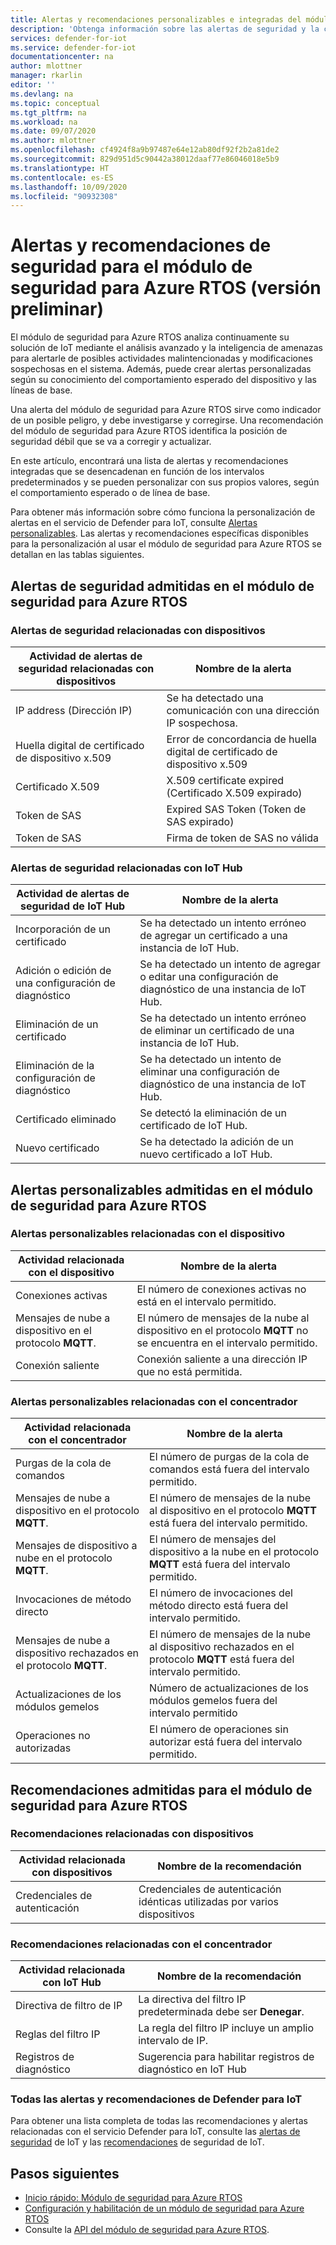 ```yaml
---
title: Alertas y recomendaciones personalizables e integradas del módulo de seguridad para Azure RTOS
description: 'Obtenga información sobre las alertas de seguridad y la corrección recomendada mediante el módulo de seguridad de IoT de Azure: RTOS.'
services: defender-for-iot
ms.service: defender-for-iot
documentationcenter: na
author: mlottner
manager: rkarlin
editor: ''
ms.devlang: na
ms.topic: conceptual
ms.tgt_pltfrm: na
ms.workload: na
ms.date: 09/07/2020
ms.author: mlottner
ms.openlocfilehash: cf4924f8a9b97487e64e12ab80df92f2b2a81de2
ms.sourcegitcommit: 829d951d5c90442a38012daaf77e86046018e5b9
ms.translationtype: HT
ms.contentlocale: es-ES
ms.lasthandoff: 10/09/2020
ms.locfileid: "90932308"
---
```

# <a name="security-module-for-azure-rtos-security-alerts-and-recommendations-preview"></a>Alertas y recomendaciones de seguridad para el módulo de seguridad para Azure RTOS (versión preliminar)

El módulo de seguridad para Azure RTOS analiza continuamente su solución de IoT mediante el análisis avanzado y la inteligencia de amenazas para alertarle de posibles actividades malintencionadas y modificaciones sospechosas en el sistema. Además, puede crear alertas personalizadas según su conocimiento del comportamiento esperado del dispositivo y las líneas de base.

Una alerta del módulo de seguridad para Azure RTOS sirve como indicador de un posible peligro, y debe investigarse y corregirse. Una recomendación del módulo de seguridad para Azure RTOS identifica la posición de seguridad débil que se va a corregir y actualizar. 

En este artículo, encontrará una lista de alertas y recomendaciones integradas que se desencadenan en función de los intervalos predeterminados y se pueden personalizar con sus propios valores, según el comportamiento esperado o de línea de base. 

Para obtener más información sobre cómo funciona la personalización de alertas en el servicio de Defender para IoT, consulte [Alertas personalizables](concept-customizable-security-alerts.md). Las alertas y recomendaciones específicas disponibles para la personalización al usar el módulo de seguridad para Azure RTOS se detallan en las tablas siguientes. 

## <a name="security-module-for-azure-rtos-supported-security-alerts"></a>Alertas de seguridad admitidas en el módulo de seguridad para Azure RTOS

### <a name="device-related-security-alerts"></a>Alertas de seguridad relacionadas con dispositivos

|Actividad de alertas de seguridad relacionadas con dispositivos  |Nombre de la alerta  |
|---------|---------|
|IP address (Dirección IP)| Se ha detectado una comunicación con una dirección IP sospechosa.|
|Huella digital de certificado de dispositivo x.509|Error de concordancia de huella digital de certificado de dispositivo x.509|
|Certificado X.509| X.509 certificate expired (Certificado X.509 expirado)|
|Token de SAS| Expired SAS Token (Token de SAS expirado)|
|Token de SAS| Firma de token de SAS no válida|

### <a name="iot-hub-related-security-alerts"></a>Alertas de seguridad relacionadas con IoT Hub

|Actividad de alertas de seguridad de IoT Hub  |Nombre de la alerta  |
|---------|---------|
|Incorporación de un certificado    |  Se ha detectado un intento erróneo de agregar un certificado a una instancia de IoT Hub.       |
|Adición o edición de una configuración de diagnóstico    | Se ha detectado un intento de agregar o editar una configuración de diagnóstico de una instancia de IoT Hub.      |
|Eliminación de un certificado    |  Se ha detectado un intento erróneo de eliminar un certificado de una instancia de IoT Hub.       |
|Eliminación de la configuración de diagnóstico    |  Se ha detectado un intento de eliminar una configuración de diagnóstico de una instancia de IoT Hub.      |
|Certificado eliminado    | Se detectó la eliminación de un certificado de IoT Hub.        |
|Nuevo certificado     |  Se ha detectado la adición de un nuevo certificado a IoT Hub.       |

## <a name="security-module-for-azure-rtos-supported-customizable-alerts"></a>Alertas personalizables admitidas en el módulo de seguridad para Azure RTOS

### <a name="device-related-customizable-alerts"></a>Alertas personalizables relacionadas con el dispositivo

|Actividad relacionada con el dispositivo |Nombre de la alerta  |
|---------|---------|
|Conexiones activas|El número de conexiones activas no está en el intervalo permitido.|
|Mensajes de nube a dispositivo en el protocolo **MQTT**.|El número de mensajes de la nube al dispositivo en el protocolo **MQTT** no se encuentra en el intervalo permitido.|
|Conexión saliente| Conexión saliente a una dirección IP que no está permitida.|

### <a name="hub-related-customizable-alerts"></a>Alertas personalizables relacionadas con el concentrador 

|Actividad relacionada con el concentrador  |Nombre de la alerta  |
|---------|---------|
|Purgas de la cola de comandos     |  El número de purgas de la cola de comandos está fuera del intervalo permitido.       |
|Mensajes de nube a dispositivo en el protocolo **MQTT**.    |  El número de mensajes de la nube al dispositivo en el protocolo **MQTT** está fuera del intervalo permitido.       |
|Mensajes de dispositivo a nube en el protocolo **MQTT**.    | El número de mensajes del dispositivo a la nube en el protocolo **MQTT** está fuera del intervalo permitido.        |
|Invocaciones de método directo     |  El número de invocaciones del método directo está fuera del intervalo permitido.       |
|Mensajes de nube a dispositivo rechazados en el protocolo **MQTT**.     |   El número de mensajes de la nube al dispositivo rechazados en el protocolo **MQTT** está fuera del intervalo permitido.      |
|Actualizaciones de los módulos gemelos     |  Número de actualizaciones de los módulos gemelos fuera del intervalo permitido       |
|Operaciones no autorizadas    |  El número de operaciones sin autorizar está fuera del intervalo permitido.       |

## <a name="security-module-for-azure-rtos-supported-recommendations"></a>Recomendaciones admitidas para el módulo de seguridad para Azure RTOS

### <a name="device-related-recommendations"></a>Recomendaciones relacionadas con dispositivos

|Actividad relacionada con dispositivos  |Nombre de la recomendación |
|---------|---------|
|Credenciales de autenticación    |  Credenciales de autenticación idénticas utilizadas por varios dispositivos       |

### <a name="hub-related-recommendations"></a>Recomendaciones relacionadas con el concentrador

|Actividad relacionada con IoT Hub  |Nombre de la recomendación |
|---------|---------|
|Directiva de filtro de IP   |  La directiva del filtro IP predeterminada debe ser **Denegar**.  |
|Reglas del filtro IP| La regla del filtro IP incluye un amplio intervalo de IP.|
|Registros de diagnóstico|Sugerencia para habilitar registros de diagnóstico en IoT Hub|

### <a name="all-defender-for-iot-alerts-and-recommendations"></a>Todas las alertas y recomendaciones de Defender para IoT

Para obtener una lista completa de todas las recomendaciones y alertas relacionadas con el servicio Defender para IoT, consulte las [alertas de seguridad](concept-security-alerts.md) de IoT y las [recomendaciones](concept-recommendations.md) de seguridad de IoT.

## <a name="next-steps"></a>Pasos siguientes

- [Inicio rápido: Módulo de seguridad para Azure RTOS](quickstart-azure-rtos-security-module.md)
- [Configuración y habilitación de un módulo de seguridad para Azure RTOS](how-to-azure-rtos-security-module.md)
- Consulte la [API del módulo de seguridad para Azure RTOS](azure-rtos-security-module-api.md).